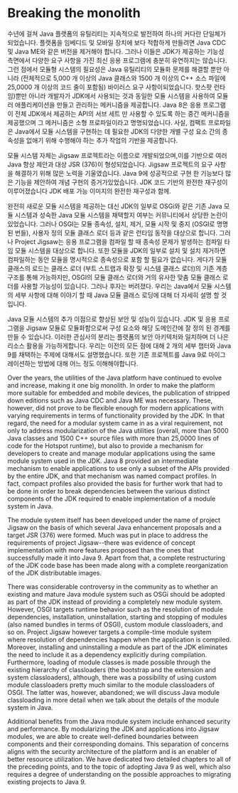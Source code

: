 # Breaking the monolith

수년에 걸쳐 Java 플랫폼의 유틸리티는 지속적으로 발전하여 하나의 커다란 단일체가 되었습니다. 플랫폼을 임베디드 및 모바일 장치에 보다 적합하게 만들려면 Java CDC 및 Java ME와 같은 버전을 제거해야 합니다. 그러나 이들은 JDK가 제공하는 기능성 측면에서 다양한 요구 사항을 가진 최신 응용 프로그램에 충분히 유연하지는 않습니다. 그런 점에서 모듈형 시스템의 필요성은 Java 유틸리티의 모듈화 문제를 해결할 뿐만 아니라 (전체적으로 5,000 개 이상의 Java 클래스와 1500 개 이상의 C++ 소스 파일에 25,0000 개 이상의 코드 줄이 포함됨) 바이러스 요구 사항이되었습니다. 핫스팟 런타임)뿐만 아니라 개발자가 JDK에서 사용되는 것과 동일한 모듈 시스템을 사용하여 모듈러 애플리케이션을 만들고 관리하는 메커니즘을 제공합니다. Java 8은 응용 프로그램이 전체 JDK에서 제공하는 API의 서브 세트 만 사용할 수 있도록 하는 중간 메커니즘을 제공했으며 그 메커니즘은 소형 프로파일이라고 명명되었습니다. 사실, 컴팩트 프로파일은 Java에서 모듈 시스템을 구현하는 데 필요한 JDK의 다양한 개별 구성 요소 간의 종속성을 없애기 위해 수행해야 하는 추가 작업의 기반을 제공합니다.

모듈 시스템 자체는 Jigsaw 프로젝트라는 이름으로 개발되었으며,이를 기반으로 여러 Java 향상 제안과 대상 JSR (376)이 형성되었습니다. Jigsaw 프로젝트의 요구 사항을 해결하기 위해 많은 노력을 기울였습니다. Java 9에 성공적으로 구현 한 기능보다 많은 기능을 제안하여 개념 구현의 증거가있었습니다. JDK 코드 기반의 완전한 재구성이 이루어졌습니다 JDK 배포 가능 이미지의 완전한 재구성과 함께.

완전히 새로운 모듈 시스템을 제공하는 대신 JDK의 일부로 OSGi와 같은 기존 Java 모듈 시스템과 성숙한 Java 모듈 시스템을 채택할지 여부는 커뮤니티에서 상당한 논란이 있었습니다. 그러나 OSGI는 모듈 종속성, 설치, 제거, 모듈 시작 및 중지 (OSGI로 명명 된 번들), 사용자 정의 모듈 클래스 로더 등과 같은 런타임 동작을 대상으로 합니다. 그러나 Project Jigsaw는 응용 프로그램을 컴파일 할 때 종속성 문제가 발생하는 컴파일 타임 모듈 시스템을 대상으로 합니다. 또한 모듈을 JDK의 일부로 설치 및 설치 제거하면 컴파일하는 동안 모듈을 명시적으로 종속성으로 포함 할 필요가 없습니다. 게다가 모듈 클래스의 로드는 클래스 로더 (부트 스트랩과 확장 및 시스템 클래스 로더)의 기존 계층 구조를 통해 가능하지만, OSGI의 모듈 클래스 로더와 거의 유사한 맞춤 모듈 클래스 로더를 사용할 가능성이 있습니다. 그러나 후자는 버려졌다. 우리는 Java에서 모듈 시스템의 세부 사항에 대해 이야기 할 때 Java 모듈 클래스 로딩에 대해 더 자세히 설명 할 것입니다.

Java 모듈 시스템의 추가 이점으로 향상된 보안 및 성능이 있습니다. JDK 및 응용 프로그램을 Jigsaw 모듈로 모듈화함으로써 구성 요소와 해당 도메인간에 잘 정의 된 경계를 만들 수 있습니다. 이러한 관심사의 분리는 플랫폼의 보안 아키텍처와 일치하며 더 나은 리소스 활용을 가능하게합니다. 우리는 이전의 모든 점에 대해 2 개의 세부 챕터와 Java 9를 채택하는 주제에 대해서도 설명했습니다. 또한 기존 프로젝트를 Java 9로 마이그레이션하는 방법에 대해 어느 정도 이해해야합니다.


Over the years, the utilities of the Java platform have continued to evolve and increase, making it one big monolith. In order to make the platform more suitable for embedded and mobile devices, the publication of stripped down editions such as Java CDC and Java ME was necessary. These, however, did not prove to be flexible enough for modern applications with varying requirements in terms of functionality provided by the JDK. In that regard, the need for a modular system came in as a viral requirement, not only to address modularization of the Java utilities (overall, more than 5000 Java classes and 1500 C++ source files with more than 25,0000 lines of code for the Hotspot runtime), but also to provide a mechanism for developers to create and manage modular applications using the same module system used in the JDK. Java 8 provided an intermediate mechanism to enable applications to use only a subset of the APIs provided by the entire JDK, and that mechanism was named compact profiles. In fact, compact profiles also provided the basis for further work that had to be done in order to break dependencies between the various distinct components of the JDK required to enable implementation of a module system in Java.

The module system itself has been developed under the name of project Jigsaw on the basis of which several Java enhancement proposals and a target JSR (376) were formed. Much was put in place to address the requirements of project Jigsaw--there was evidence of concept implementation with more features proposed than the ones that successfully made it into Java 9. Apart from that, a complete restructuring of the JDK code base has been made along with a complete reorganization of the JDK distributable images.

There was considerable controversy in the community as to whether an existing and mature Java module system such as OSGi should be adopted as part of the JDK instead of providing a completely new module system. However, OSGI targets runtime behavior such as the resolution of module dependencies, installation, uninstallation, starting and stopping of modules (also named bundles in terms of OSGI), custom module classloaders, and so on. Project Jigsaw however targets a compile-time module system where resolution of dependencies happen when the application is compiled. Moreover, installing and uninstalling a module as part of the JDK eliminates the need to include it as a dependency explicitly during compilation. Furthermore, loading of module classes is made possible through the existing hierarchy of classloaders (the bootstrap and the extension and system classloaders), although, there was a possibility of using custom module classloaders pretty much similar to the module classloaders of OSGI. The latter was, however, abandoned; we will discuss Java module classloading in more detail when we talk about the details of the module system in Java.

Additional benefits from the Java module system include enhanced security and performance. By modularizing the JDK and applications into Jigsaw modules, we are able to create well-defined boundaries between components and their corresponding domains. This separation of concerns aligns with the security architecture of the platform and is an enabler of better resource utilization. We have dedicated two detailed chapters to all of the preceding points, and to the topic of adopting Java 9 as well, which also requires a degree of understanding on the possible approaches to migrating existing projects to Java 9.